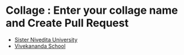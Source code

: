# Collage : Enter your collage name and Create Pull Request 

<!-- prettier-ignore-start -->
- [Sister Nivedita University](https://github.com/arpan-mondal)
- [Vivekananda School](https://github.com/arpan-mondal)
